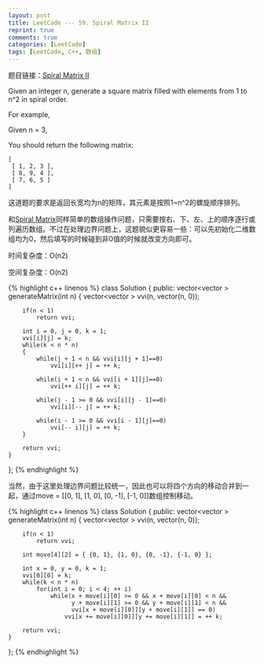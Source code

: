 ```yaml
---
layout: post
title: LeetCode --- 59. Spiral Matrix II
reprint: true
comments: true
categories: [LeetCode]
tags: [LeetCode, C++, 数组]
---
```



题目链接：[Spiral Matrix II](https://oj.leetcode.com/problems/spiral-matrix-ii/ ) 

Given an integer n, generate a square matrix filled with elements from 1 to n^2 in spiral order. 

For example, 

Given n = 3, 

You should return the following matrix: 

    [ 
     [ 1, 2, 3 ], 
     [ 8, 9, 4 ], 
     [ 7, 6, 5 ] 
    ] 

这道题的要求是返回长宽均为n的矩阵，其元素是按照1~n^2的螺旋顺序排列。

和[Spiral Matrix](http://www.makuiyu.cn/2015/02/LeetCode_54.%20Spiral%20Matrix/ )同样简单的数组操作问题，只需要按右、下、左、上的顺序逐行或列遍历数组。不过在处理边界问题上，这题貌似更容易一些：可以先初始化二维数组均为0，然后填写的时候碰到非0值的时候就改变方向即可。

时间复杂度：O(n2)

空间复杂度：O(n2)

{% highlight c++ linenos %}
class Solution 
{
public:
    vector<vector<int> > generateMatrix(int n)
    {
        vector<vector<int> > vvi(n, vector<int>(n, 0));
        
        if(n < 1)
            return vvi;
        
        int i = 0, j = 0, k = 1;
        vvi[i][j] = k;
        while(k < n * n)
        {
            while(j + 1 < n && vvi[i][j + 1]==0)
                vvi[i][++ j] = ++ k;
            
            while(i + 1 < n && vvi[i + 1][j]==0)
                vvi[++ i][j] = ++ k;
            
            while(j - 1 >= 0 && vvi[i][j - 1]==0)
                vvi[i][-- j] = ++ k;
            
            while(i - 1 >= 0 && vvi[i - 1][j]==0)
                vvi[-- i][j] = ++ k;
        }
        
        return vvi;
    }
};
{% endhighlight %}

当然，由于这里处理边界问题比较统一，因此也可以将四个方向的移动合并到一起，通过move = [[0, 1], [1, 0], [0, -1], [-1, 0]]数组控制移动。

{% highlight c++ linenos %}
class Solution
{
public:
    vector<vector<int> > generateMatrix(int n)
    {
        vector<vector<int> > vvi(n, vector<int>(n, 0));
        
        if(n < 1)
            return vvi;
        
        int move[4][2] = { {0, 1}, {1, 0}, {0, -1}, {-1, 0} };
        
        int x = 0, y = 0, k = 1;
        vvi[0][0] = k;
        while(k < n * n)
            for(int i = 0; i < 4; ++ i)
                while(x + move[i][0] >= 0 && x + move[i][0] < n &&
                      y + move[i][1] >= 0 && y + move[i][1] < n &&
                      vvi[x + move[i][0]][y + move[i][1]] == 0)
                    vvi[x += move[i][0]][y += move[i][1]] = ++ k;
        
        return vvi;
    }
};
{% endhighlight %}
